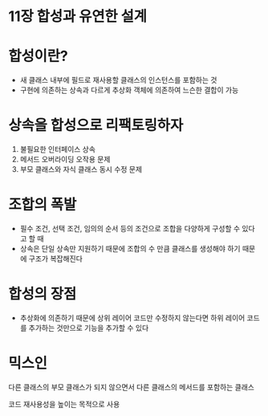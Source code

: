 # 11장 합성과 유연한 설계

# 합성이란?

- 새 클래스 내부에 필드로 재사용할 클래스의 인스턴스를 포함하는 것
- 구현에 의존하는 상속과 다르게 추상화 객체에 의존하여 느슨한 결합이 가능

# 상속을 합성으로 리팩토링하자

1. 불필요한 인터페이스 상속
2. 메서드 오버라이딩 오작용 문제
3. 부모 클래스와 자식 클래스 동시 수정 문제

# 조합의 폭발

- 필수 조건, 선택 조건, 임의의 순서 등의 조건으로 조합을 다양하게 구성할 수 있다고 할 때
- 상속은 단일 상속만 지원하기 때문에 조합의 수 만큼 클래스를 생성해야 하기 때문에 구조가 복잡해진다

# 합성의 장점

- 추상화에 의존하기 때문에 상위 레이어 코드만 수정하지 않는다면 하위 레이어 코드를 추가하는 것만으로 기능을 추가할 수 있다

# 믹스인

다른 클래스의 부모 클래스가 되지 않으면서 다른 클래스의 메서드를 포함하는 클래스

코드 재사용성을 높이는 목적으로 사용
